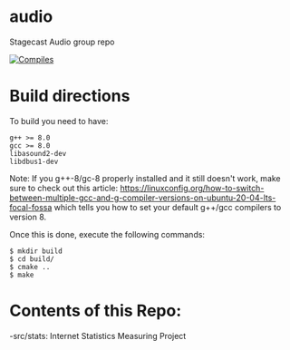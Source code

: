 # audio
Stagecast Audio group repo

[![Compiles](https://github.com/stanford-stagecast/audio/workflows/Compile/badge.svg?event=push)](https://github.com/stanford-stagecast/audio/actions)

# Build directions

To build you need to have:
```
g++ >= 8.0
gcc >= 8.0
libasound2-dev
libdbus1-dev
```
Note: If you g++-8/gc-8 properly installed and it still doesn't work,
make sure to check out this article: https://linuxconfig.org/how-to-switch-between-multiple-gcc-and-g-compiler-versions-on-ubuntu-20-04-lts-focal-fossa
which tells you how to set your default g++/gcc compilers to version 8.

Once this is done, execute the following commands:
```
$ mkdir build
$ cd build/
$ cmake ..
$ make
```

# Contents of this Repo:
-src/stats: Internet Statistics Measuring Project
